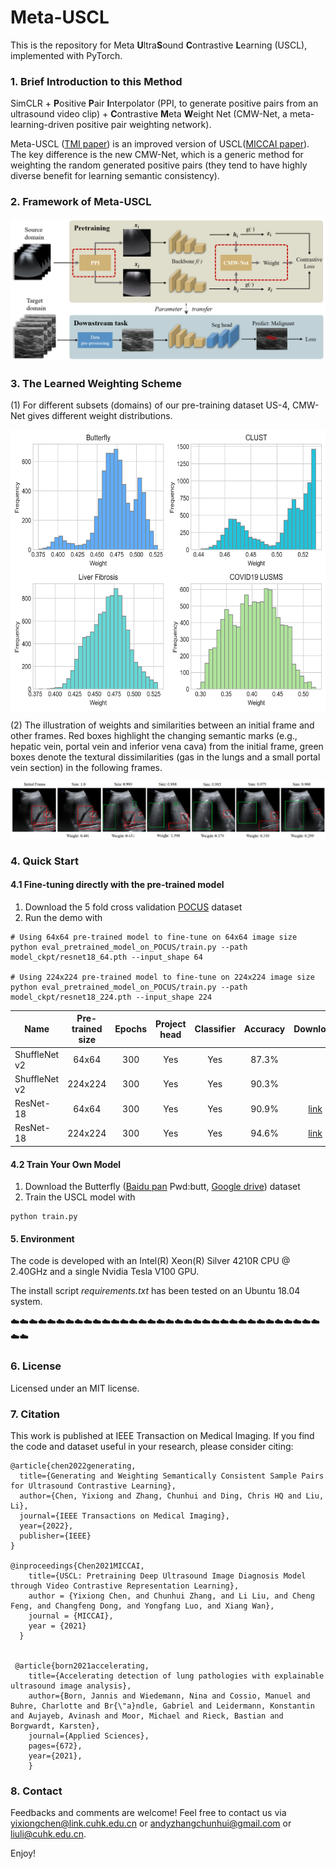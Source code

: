 # Meta-USCL
This is the repository for Meta **U**ltra**S**ound **C**ontrastive **L**earning (USCL), implemented with PyTorch. 

### 1. Brief Introduction to this Method

SimCLR + **P**ositive **P**air **I**nterpolator (PPI, to generate positive pairs from an ultrasound video clip) + **C**ontrastive **M**eta **W**eight Net (CMW-Net, a meta-learning-driven positive pair weighting network).

Meta-USCL ([TMI paper](https://ieeexplore.ieee.org/abstract/document/9980429)) is an improved version of USCL([MICCAI paper](https://github.com/983632847/USCL)). The key difference is the new CMW-Net, which is a generic method for weighting the random generated positive pairs (they tend to have highly diverse benefit for learning semantic consistency).


### 2. Framework of Meta-USCL

![Framework](https://github.com/Schuture/Meta-USCL/blob/main/metaUSCL.png)


### 3. The Learned Weighting Scheme

(1) For different subsets (domains) of our pre-training dataset US-4, CMW-Net gives different weight distributions.

<img src="https://github.com/Schuture/Meta-USCL/blob/main/histogram_weight.png" width = "600" height = "450" alt="Weight distribution across different domains" align=center />

(2) The illustration of weights and similarities between an initial frame and other frames. Red boxes highlight the changing semantic marks (e.g., hepatic vein, portal vein and inferior vena cava) from the initial frame, green boxes denote the textural dissimilarities (gas in the lungs and a small portal vein section) in the following frames.

![The relationship between similarity and weight](https://github.com/Schuture/Meta-USCL/blob/main/Sim_vs_weight.png)


### 4. Quick Start

#### 4.1 Fine-tuning directly with the pre-trained model
1. Download the 5 fold cross validation [POCUS](https://drive.google.com/file/d/111lHpStoY_gYMhCQ-Yt95AreDx0G7-2R/view?usp=sharing) dataset
2. Run the demo with
```
# Using 64x64 pre-trained model to fine-tune on 64x64 image size
python eval_pretrained_model_on_POCUS/train.py --path model_ckpt/resnet18_64.pth --input_shape 64

# Using 224x224 pre-trained model to fine-tune on 224x224 image size
python eval_pretrained_model_on_POCUS/train.py --path model_ckpt/resnet18_224.pth --input_shape 224
```

Name | Pre-trained size | Epochs | Project head | Classifier | Accuracy | Download
---  |:---------:|:---------:|:---------:|:---------:|:---------:|:---------:
ShuffleNet v2 | 64x64 | 300 | Yes | Yes | 87.3% |  
ShuffleNet v2 | 224x224 | 300 | Yes | Yes | 90.3% |  
ResNet-18 | 64x64 | 300 | Yes | Yes | 90.9% |  [link](https://drive.google.com/file/d/1yKimuJUwkp3qRirsnIhJtbBv47wPouf7/view?usp=sharing)
ResNet-18 | 224x224 | 300 | Yes | Yes | 94.6% |  [link](https://drive.google.com/file/d/1yKimuJUwkp3qRirsnIhJtbBv47wPouf7/view?usp=sharing)


#### 4.2 Train Your Own Model
1. Download the Butterfly ([Baidu pan](https://pan.baidu.com/s/1tQtDzoditkTft3LMeDfGqw) Pwd:butt, [Google drive](https://drive.google.com/file/d/1zefZInevopumI-VdX6r7Bj-6pj_WILrr/view?usp=sharing)) dataset 
2. Train the USCL model with
```
python train.py
```


#### 5. Environment
The code is developed with an Intel(R) Xeon(R) Silver 4210R CPU @ 2.40GHz and a single Nvidia Tesla V100 GPU.

The install script *requirements.txt* has been tested on an Ubuntu 18.04 system.

:cloud::cloud::cloud::cloud::cloud::cloud::cloud::cloud::cloud::cloud::cloud::cloud::cloud::cloud::cloud::cloud::cloud::cloud::cloud::cloud::cloud::cloud::cloud::cloud::cloud::cloud::cloud::cloud::cloud::cloud::cloud::cloud::cloud::cloud::cloud::cloud:


### 6. License

Licensed under an MIT license.


### 7. Citation

This work is published at IEEE Transaction on Medical Imaging. If you find the code and dataset useful in your research, please consider citing:

    @article{chen2022generating,
      title={Generating and Weighting Semantically Consistent Sample Pairs for Ultrasound Contrastive Learning},
      author={Chen, Yixiong and Zhang, Chunhui and Ding, Chris HQ and Liu, Li},
      journal={IEEE Transactions on Medical Imaging},
      year={2022},
      publisher={IEEE}
    }

    @inproceedings{Chen2021MICCAI,
        title={USCL: Pretraining Deep Ultrasound Image Diagnosis Model through Video Contrastive Representation Learning},
        author = {Yixiong Chen, and Chunhui Zhang, and Li Liu, and Cheng Feng, and Changfeng Dong, and Yongfang Luo, and Xiang Wan},
        journal = {MICCAI},
        year = {2021}
      }


     @article{born2021accelerating,
        title={Accelerating detection of lung pathologies with explainable ultrasound image analysis},
        author={Born, Jannis and Wiedemann, Nina and Cossio, Manuel and Buhre, Charlotte and Br{\"a}ndle, Gabriel and Leidermann, Konstantin and Aujayeb, Avinash and Moor, Michael and Rieck, Bastian and Borgwardt, Karsten},
        journal={Applied Sciences},
        pages={672},
        year={2021},
        }


### 8. Contact
Feedbacks and comments are welcome! Feel free to contact us via [yixiongchen@link.cuhk.edu.cn](mailto:yixiongchen@link.cuhk.edu.cn) or [andyzhangchunhui@gmail.com](mailto:andyzhangchunhui@gmail.com) or [liuli@cuhk.edu.cn](mailto:liuli@cuhk.edu.cn).

Enjoy!









